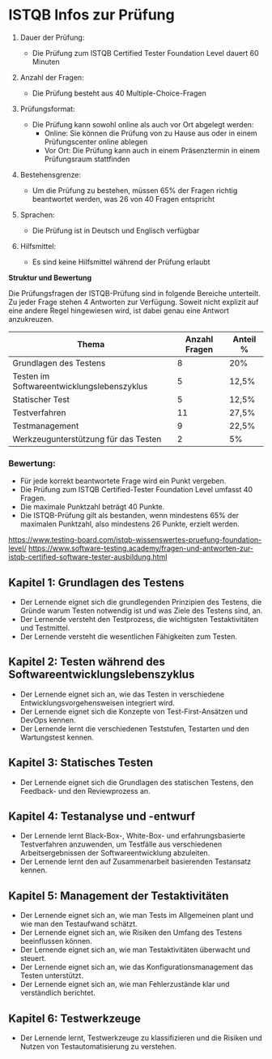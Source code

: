 # ISTQB Infos zur Prüfung

1. Dauer der Prüfung:
   - Die Prüfung zum ISTQB Certified Tester Foundation Level dauert 60 Minuten 

2. Anzahl der Fragen:
   - Die Prüfung besteht aus 40 Multiple-Choice-Fragen 

3. Prüfungsformat:
   - Die Prüfung kann sowohl online als auch vor Ort abgelegt werden:
     - Online: Sie können die Prüfung von zu Hause aus oder in einem Prüfungscenter online ablegen 
     - Vor Ort: Die Prüfung kann auch in einem Präsenztermin in einem Prüfungsraum stattfinden 

4. Bestehensgrenze:
   - Um die Prüfung zu bestehen, müssen 65% der Fragen richtig beantwortet werden, was 26 von 40 Fragen entspricht 
   
1. Sprachen:
   - Die Prüfung ist in Deutsch und Englisch verfügbar 

2. Hilfsmittel:
   - Es sind keine Hilfsmittel während der Prüfung erlaubt 

**Struktur und Bewertung**

Die Prüfungsfragen der ISTQB-Prüfung sind in folgende Bereiche unterteilt. Zu jeder Frage stehen 4 Antworten zur Verfügung. Soweit nicht explizit auf eine andere Regel hingewiesen wird, ist dabei genau eine Antwort anzukreuzen.

| Thema                                        | Anzahl Fragen | Anteil % |
|----------------------------------------------|---------------|----------|
| Grundlagen des Testens                       | 8             | 20%      |
| Testen im Softwareentwicklungslebenszyklus   | 5             | 12,5%    |
| Statischer Test                              | 5             | 12,5%    |
| Testverfahren                                | 11            | 27,5%    |
| Testmanagement                               | 9             | 22,5%    |
| Werkzeugunterstützung für das Testen         | 2             | 5%       |

### Bewertung:
- Für jede korrekt beantwortete Frage wird ein Punkt vergeben.
- Die Prüfung zum ISTQB Certified-Tester Foundation Level umfasst 40 Fragen.
- Die maximale Punktzahl beträgt 40 Punkte.
- Die ISTQB-Prüfung gilt als bestanden, wenn mindestens 65% der maximalen Punktzahl, also mindestens 26 Punkte, erzielt werden.

https://www.testing-board.com/istqb-wissenswertes-pruefung-foundation-level/
https://www.software-testing.academy/fragen-und-antworten-zur-istqb-certified-software-tester-ausbildung.html
## Kapitel 1: Grundlagen des Testens

- Der Lernende eignet sich die grundlegenden Prinzipien des Testens, die Gründe warum Testen notwendig ist und was Ziele des Testens sind, an.
- Der Lernende versteht den Testprozess, die wichtigsten Testaktivitäten und Testmittel.
- Der Lernende versteht die wesentlichen Fähigkeiten zum Testen.

## Kapitel 2: Testen während des Softwareentwicklungslebenszyklus

- Der Lernende eignet sich an, wie das Testen in verschiedene Entwicklungsvorgehensweisen integriert wird.
- Der Lernende eignet sich die Konzepte von Test-First-Ansätzen und DevOps kennen.
- Der Lernende lernt die verschiedenen Teststufen, Testarten und den Wartungstest kennen.

## Kapitel 3: Statisches Testen

- Der Lernende eignet sich die Grundlagen des statischen Testens, den Feedback- und den Reviewprozess an.

## Kapitel 4: Testanalyse und -entwurf

- Der Lernende lernt Black-Box-, White-Box- und erfahrungsbasierte Testverfahren anzuwenden, um Testfälle aus verschiedenen Arbeitsergebnissen der Softwareentwicklung abzuleiten.
- Der Lernende lernt den auf Zusammenarbeit basierenden Testansatz kennen.

## Kapitel 5: Management der Testaktivitäten

- Der Lernende eignet sich an, wie man Tests im Allgemeinen plant und wie man den Testaufwand schätzt.
- Der Lernende eignet sich an, wie Risiken den Umfang des Testens beeinflussen können.
- Der Lernende eignet sich an, wie man Testaktivitäten überwacht und steuert.
- Der Lernende eignet sich an, wie das Konfigurationsmanagement das Testen unterstützt.
- Der Lernende eignet sich an, wie man Fehlerzustände klar und verständlich berichtet.

## Kapitel 6: Testwerkzeuge

- Der Lernende lernt, Testwerkzeuge zu klassifizieren und die Risiken und Nutzen von Testautomatisierung zu verstehen.